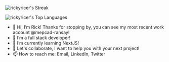 ![rickyricer's Streak](https://github-readme-streak-stats.herokuapp.com/?user=rickyricer&theme=vue-dark&hide_border=true)
  
![rickyricer's Top Languages](https://github-readme-stats.vercel.app/api/top-langs/?username=rickyricer&theme=vue-dark&show_icons=true&hide_border=true&layout=compact)
- 👋 Hi, I’m Rick! Thanks for stopping by, you can see my most recent work account @mepcad-ransay!
- 👀 I’m a full stack developer!
- 🌱 I’m currently learning NextJS! 
- 💞️ Let's collaborate, I want to help you with your next project! 
- 📫 How to reach me: Email, LinkedIn, Twitter

<!---
RickyRicer/RickyRicer is a ✨ special ✨ repository because its `README.md` (this file) appears on your GitHub profile.
You can click the Preview link to take a look at your changes.
--->
